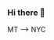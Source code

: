 ### Hi there 👋

<!--
**stevesa120/stevesa120** is a ✨ _special_ ✨ repository because its `README.md` (this file) appears on your GitHub profile.

Here are some ideas to get you started:

- 🔭 I’m currently working on expanding my career in data science and analysis, as well as building an app.
- 🌱 I’m currently learning how to use Github and Python.
- 👯 I’m looking to collaborate on anything to improve my skills in any of the above areas!
- 🤔 I’m looking for help with ideas, inspiration, and advice.
- 💬 Ask me about data visualization and statistical analysis.
- 📫 How to reach me: samstevens1289@gmail.com
- 😄 Pronouns: He/Him
- ⚡ Fun fact: MS --> MT --> NYC
